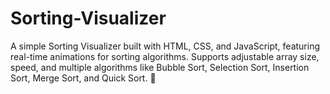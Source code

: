 # Sorting-Visualizer
A simple Sorting Visualizer built with HTML, CSS, and JavaScript, featuring real-time animations for sorting algorithms. Supports adjustable array size, speed, and multiple algorithms like Bubble Sort, Selection Sort, Insertion Sort, Merge Sort, and Quick Sort. 🚀
